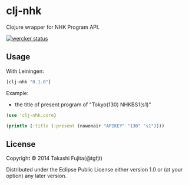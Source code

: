 # clj-nhk

Clojure wrapper for NHK Program API.

[![wercker status](https://app.wercker.com/status/43674cee9b346f993a0d6a38eed86def/s/ "wercker status")](https://app.wercker.com/project/bykey/43674cee9b346f993a0d6a38eed86def)

## Usage

With Leiningen:

``` clj
[clj-nhk "0.1.0"]
```

Example:
* the title of present program of "Tokyo(130) NHKBS1(s1)"


``` clj
(use 'clj-nhk.core)

(println (:title (:present (nowonair "APIKEY" "130" "s1"))))
```

## License

Copyright © 2014 Takashi Fujita(@tgfjt)

Distributed under the Eclipse Public License either version 1.0 or (at
your option) any later version.
